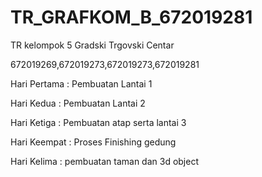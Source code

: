 # TR_GRAFKOM_B_672019281
TR kelompok 5  Gradski Trgovski Centar

672019269,672019273,672019273,672019281

Hari Pertama : Pembuatan Lantai 1

Hari Kedua : Pembuatan Lantai 2

Hari Ketiga : Pembuatan atap serta lantai 3

Hari Keempat : Proses Finishing gedung

Hari Kelima : pembuatan taman dan 3d object
